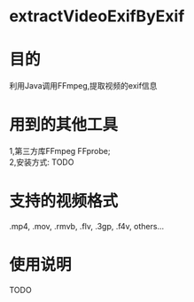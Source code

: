# extractVideoExifByExif
# 目的
利用Java调用FFmpeg,提取视频的exif信息

# 用到的其他工具
1,第三方库FFmpeg FFprobe;    
2,安装方式:
TODO

# 支持的视频格式
.mp4, .mov, .rmvb, .flv, .3gp, .f4v, others...

# 使用说明
TODO 

